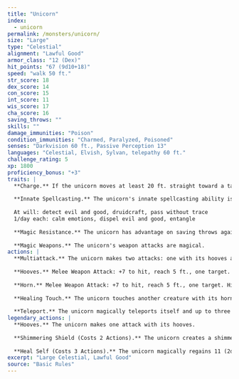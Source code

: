 ```yaml
---
title: "Unicorn"
index:
  - unicorn
permalink: /monsters/unicorn/
size: "Large"
type: "Celestial"
alignment: "Lawful Good"
armor_class: "12 (Dex)"
hit_points: "67 (9d10+18)"
speed: "walk 50 ft."
str_score: 18
dex_score: 14
con_score: 15
int_score: 11
wis_score: 17
cha_score: 16
saving_throws: ""
skills: ""
damage_immunities: "Poison"
condition_immunities: "Charmed, Paralyzed, Poisoned"
senses: "Darkvision 60 ft., Passive Perception 13"
languages: "Celestial, Elvish, Sylvan, telepathy 60 ft."
challenge_rating: 5
xp: 1800
proficiency_bonus: "+3"
traits: |
  **Charge.** If the unicorn moves at least 20 ft. straight toward a target and then hits it with a horn attack on the same turn, the target takes an extra 9 (2d8) piercing damage. If the target is a creature, it must succeed on a DC 15 Strength saving throw or be knocked prone.
  
  **Innate Spellcasting.** The unicorn's innate spellcasting ability is Charisma (spell save DC 14). The unicorn can innately cast the following spells, requiring no components:
  
  At will: detect evil and good, druidcraft, pass without trace
  1/day each: calm emotions, dispel evil and good, entangle
  
  **Magic Resistance.** The unicorn has advantage on saving throws against spells and other magical effects.
  
  **Magic Weapons.** The unicorn's weapon attacks are magical.
actions: |
  **Multiattack.** The unicorn makes two attacks: one with its hooves and one with its horn.
  
  **Hooves.** Melee Weapon Attack: +7 to hit, reach 5 ft., one target. Hit: 11 (2d6 + 4) bludgeoning damage.
  
  **Horn.** Melee Weapon Attack: +7 to hit, reach 5 ft., one target. Hit: 8 (1d8 + 4) piercing damage.
  
  **Healing Touch.** The unicorn touches another creature with its horn. The target magically regains 11 (2d8 + 2) hit points. In addition, the touch removes all diseases and neutralizes all poisons afflicting the target.
  
  **Teleport.** The unicorn magically teleports itself and up to three willing creatures it can see within 5 ft. of it, along with any equipment they are wearing or carrying, to a location the unicorn is familiar with, up to 1 mile away.  
legendary_actions: |
  **Hooves.** The unicorn makes one attack with its hooves.
  
  **Shimmering Shield (Costs 2 Actions).** The unicorn creates a shimmering, magical field around itself or another creature it can see within 60 ft. of it. The target gains a +2 bonus to AC until the end of the unicorn's next turn.
  
  **Heal Self (Costs 3 Actions).** The unicorn magically regains 11 (2d8 + 2) hit points.
excerpt: "Large Celestial, Lawful Good"
source: "Basic Rules"
---
```


